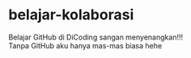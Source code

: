 # belajar-kolaborasi
Belajar GitHub di DiCoding sangan menyenangkan!!!<br>
Tanpa GitHub aku hanya mas-mas biasa hehe
